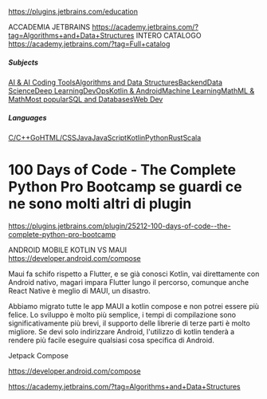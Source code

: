 https://plugins.jetbrains.com/education

ACCADEMIA JETBRAINS 
https://academy.jetbrains.com/?tag=Algorithms+and+Data+Structures
INTERO CATALOGO
https://academy.jetbrains.com/?tag=Full+catalog

##### Subjects

[AI & AI Coding Tools](https://academy.jetbrains.com/?tag=%E2%9C%A8+AI+%26+AI+Coding+Tools)[Algorithms and Data Structures](https://academy.jetbrains.com/?tag=Algorithms+and+Data+Structures)[Backend](https://academy.jetbrains.com/?tag=Backend)[Data Science](https://academy.jetbrains.com/?tag=Data+Science)[Deep Learning](https://academy.jetbrains.com/?tag=Deep+Learning)[DevOps](https://academy.jetbrains.com/?tag=DevOps)[Kotlin & Android](https://academy.jetbrains.com/?tag=Kotlin+%26+Android)[Machine Learning](https://academy.jetbrains.com/?tag=Machine+Learning)[Math](https://academy.jetbrains.com/?tag=Math)[ML & Math](https://academy.jetbrains.com/?tag=ML+%26+Math)[Most popular](https://academy.jetbrains.com/?tag=Most+popular)[SQL and Databases](https://academy.jetbrains.com/?tag=SQL+and+Databases)[Web Dev](https://academy.jetbrains.com/?tag=Web+Dev)

##### Languages

[C/C++](https://academy.jetbrains.com/?tag=C%2FC%2B%2B)[Go](https://academy.jetbrains.com/?tag=Go)[HTML/CSS](https://academy.jetbrains.com/?tag=HTML%2FCSS)[Java](https://academy.jetbrains.com/?tag=Java)[JavaScript](https://academy.jetbrains.com/?tag=JavaScript)[Kotlin](https://academy.jetbrains.com/?tag=Kotlin)[Python](https://academy.jetbrains.com/?tag=Python)[Rust](https://academy.jetbrains.com/?tag=Rust)[Scala](https://academy.jetbrains.com/?tag=Scala)
# 100 Days of Code - The Complete Python Pro Bootcamp  se guardi ce ne sono molti altri di plugin
https://plugins.jetbrains.com/plugin/25212-100-days-of-code--the-complete-python-pro-bootcamp



ANDROID MOBILE KOTLIN VS MAUI
https://developer.android.com/compose

Maui fa schifo rispetto a Flutter, e se già conosci Kotlin, vai direttamente con Android nativo, magari impara Flutter lungo il percorso, comunque anche React Native è meglio di MAUI, un disastro.

Abbiamo migrato tutte le app MAUI a kotlin compose e non potrei essere più felice. Lo sviluppo è molto più semplice, i tempi di compilazione sono significativamente più brevi, il supporto delle librerie di terze parti è molto migliore. Se devi solo indirizzare Android, l'utilizzo di kotlin tenderà a rendere più facile eseguire qualsiasi cosa specifica di Android.


Jetpack Compose


https://developer.android.com/compose

https://academy.jetbrains.com/?tag=Algorithms+and+Data+Structures
